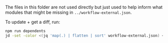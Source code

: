 The files in this folder are not used directly but just used to help inform what modules that might be missing in `../workflow-external.json`.

To update + get a diff, run:

```sh
npm run dependents
jd -set -color <(jq 'map(.) | flatten | sort' workflow-external.json) <(cat dependents-data/filtered.json)
```
